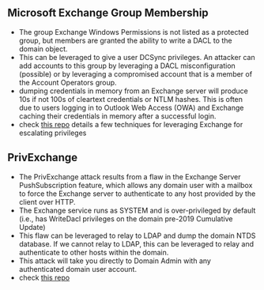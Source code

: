
## Microsoft Exchange Group Membership

- The group Exchange Windows Permissions is not listed as a protected group, but members are granted the ability to write a DACL to the domain object.
- This can be leveraged to give a user DCSync privileges. An attacker can add accounts to this group by leveraging a DACL misconfiguration (possible) or by leveraging a compromised account that is a member of the Account Operators group.
- dumping credentials in memory from an Exchange server will produce 10s if not 100s of cleartext credentials or NTLM hashes. This is often due to users logging in to Outlook Web Access (OWA) and Exchange caching their credentials in memory after a successful login.
- check [this repo](https://github.com/gdedrouas/Exchange-AD-Privesc) details a few techniques for leveraging Exchange for escalating privileges 


## PrivExchange
- The PrivExchange attack results from a flaw in the Exchange Server PushSubscription feature, which allows any domain user with a mailbox to force the Exchange server to authenticate to any host provided by the client over HTTP.
- The Exchange service runs as SYSTEM and is over-privileged by default (i.e., has WriteDacl privileges on the domain pre-2019 Cumulative Update)
- This flaw can be leveraged to relay to LDAP and dump the domain NTDS database. If we cannot relay to LDAP, this can be leveraged to relay and authenticate to other hosts within the domain.
- This attack will take you directly to Domain Admin with any authenticated domain user account.
- check [this repo](https://github.com/dirkjanm/PrivExchange)
